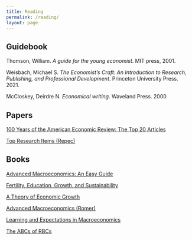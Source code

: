 ```yaml
---
title: Reading
permalink: /reading/
layout: page
---
```


## Guidebook

Thomson, William. *A guide for the young economist*. MIT press, 2001.

Weisbach, Michael S. *The Economist’s Craft: An Introduction to Research, Publishing, and Professional Development*. Princeton University Press. 2021.

McCloskey, Deirdre N. *Economical writing*. Waveland Press. 2000

## Papers

[100 Years of the American Economic Review: The Top 20 Articles](https://pubs.aeaweb.org/doi/pdfplus/10.1257/aer.101.1.1)

[Top Research Items (Repec)](https://ideas.repec.org/top/)
## Books

[Advanced Macroeconomics: An Easy Guide](https://www.google.co.jp/books/edition/Advanced_Macroeconomics/ujO6zgEACAAJ?hl=en)

[Fertility, Education, Growth, and Sustainability](https://books.google.co.jp/books?id=acCzh69H1pIC&redir_esc=y)

[A Theory of Economic Growth](https://books.google.co.jp/books?id=jrA4FjgsPxkC&redir_esc=y)

[Advanced Macroeconomics (Romer)](https://www.google.co.jp/books/edition/Advanced_Macroeconomics/9dW7AAAAIAAJ?hl=en&gbpv=0&bsq=advanced%20macroeconomics%20romer)

[Learning and Expectations in Macroeconomics](https://www.google.co.jp/books/edition/Learning_and_Expectations_in_Macroeconom/A7rWCwAAQBAJ?hl=en&gbpv=0)

[The ABCs of RBCs](https://www.google.co.jp/books/edition/The_ABCs_of_RBCs/E78sEAAAQBAJ?hl=en&gbpv=0)


<div id="html" markdown="0"></div>